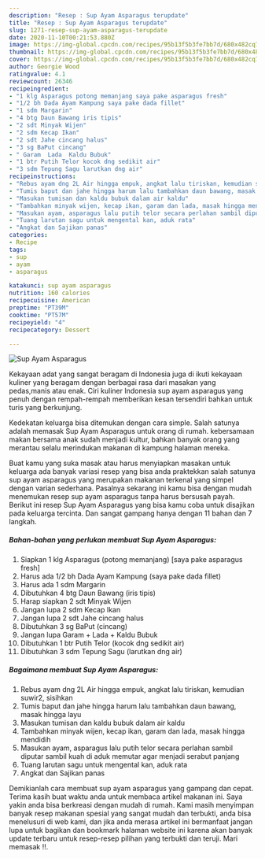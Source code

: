 ```yaml
---
description: "Resep : Sup Ayam Asparagus terupdate"
title: "Resep : Sup Ayam Asparagus terupdate"
slug: 1271-resep-sup-ayam-asparagus-terupdate
date: 2020-11-10T00:21:53.880Z
image: https://img-global.cpcdn.com/recipes/95b13f5b3fe7bb7d/680x482cq70/sup-ayam-asparagus-foto-resep-utama.jpg
thumbnail: https://img-global.cpcdn.com/recipes/95b13f5b3fe7bb7d/680x482cq70/sup-ayam-asparagus-foto-resep-utama.jpg
cover: https://img-global.cpcdn.com/recipes/95b13f5b3fe7bb7d/680x482cq70/sup-ayam-asparagus-foto-resep-utama.jpg
author: Georgie Wood
ratingvalue: 4.1
reviewcount: 26346
recipeingredient:
- "1 klg Asparagus potong memanjang saya pake asparagus fresh"
- "1/2 bh Dada Ayam Kampung saya pake dada fillet"
- "1 sdm Margarin"
- "4 btg Daun Bawang iris tipis"
- "2 sdt Minyak Wijen"
- "2 sdm Kecap Ikan"
- "2 sdt Jahe cincang halus"
- "3 sg BaPut cincang"
- " Garam  Lada  Kaldu Bubuk"
- "1 btr Putih Telor kocok dng sedikit air"
- "3 sdm Tepung Sagu larutkan dng air"
recipeinstructions:
- "Rebus ayam dng 2L Air hingga empuk, angkat lalu tiriskan, kemudian suwir2, sisihkan"
- "Tumis baput dan jahe hingga harum lalu tambahkan daun bawang, masak hingga layu"
- "Masukan tumisan dan kaldu bubuk dalam air kaldu"
- "Tambahkan minyak wijen, kecap ikan, garam dan lada, masak hingga mendidih"
- "Masukan ayam, asparagus lalu putih telor secara perlahan sambil diputar sambil kuah di aduk memutar agar menjadi serabut panjang"
- "Tuang larutan sagu untuk mengental kan, aduk rata"
- "Angkat dan Sajikan panas"
categories:
- Recipe
tags:
- sup
- ayam
- asparagus

katakunci: sup ayam asparagus 
nutrition: 160 calories
recipecuisine: American
preptime: "PT39M"
cooktime: "PT57M"
recipeyield: "4"
recipecategory: Dessert

---
```



![Sup Ayam Asparagus](https://img-global.cpcdn.com/recipes/95b13f5b3fe7bb7d/680x482cq70/sup-ayam-asparagus-foto-resep-utama.jpg)

Kekayaan adat yang sangat beragam di Indonesia juga di ikuti kekayaan kuliner yang beragam dengan berbagai rasa dari masakan yang pedas,manis atau enak. Ciri kuliner Indonesia sup ayam asparagus yang penuh dengan rempah-rempah memberikan kesan tersendiri bahkan untuk turis yang berkunjung.




Kedekatan keluarga bisa ditemukan dengan cara simple. Salah satunya adalah memasak Sup Ayam Asparagus untuk orang di rumah. kebersamaan makan bersama anak sudah menjadi kultur, bahkan banyak orang yang merantau selalu merindukan makanan di kampung halaman mereka.

Buat kamu yang suka masak atau harus menyiapkan masakan untuk keluarga ada banyak variasi resep yang bisa anda praktekkan salah satunya sup ayam asparagus yang merupakan makanan terkenal yang simpel dengan varian sederhana. Pasalnya sekarang ini kamu bisa dengan mudah menemukan resep sup ayam asparagus tanpa harus bersusah payah.
Berikut ini resep Sup Ayam Asparagus yang bisa kamu coba untuk disajikan pada keluarga tercinta. Dan sangat gampang hanya dengan 11 bahan dan 7 langkah.


<!--inarticleads1-->

##### Bahan-bahan yang perlukan membuat Sup Ayam Asparagus:

1. Siapkan 1 klg Asparagus (potong memanjang) [saya pake asparagus fresh]
1. Harus ada 1/2 bh Dada Ayam Kampung (saya pake dada fillet)
1. Harus ada 1 sdm Margarin
1. Dibutuhkan 4 btg Daun Bawang (iris tipis)
1. Harap siapkan 2 sdt Minyak Wijen
1. Jangan lupa 2 sdm Kecap Ikan
1. Jangan lupa 2 sdt Jahe cincang halus
1. Dibutuhkan 3 sg BaPut (cincang)
1. Jangan lupa  Garam + Lada + Kaldu Bubuk
1. Dibutuhkan 1 btr Putih Telor (kocok dng sedikit air)
1. Dibutuhkan 3 sdm Tepung Sagu (larutkan dng air)




<!--inarticleads2-->

##### Bagaimana membuat  Sup Ayam Asparagus:

1. Rebus ayam dng 2L Air hingga empuk, angkat lalu tiriskan, kemudian suwir2, sisihkan
1. Tumis baput dan jahe hingga harum lalu tambahkan daun bawang, masak hingga layu
1. Masukan tumisan dan kaldu bubuk dalam air kaldu
1. Tambahkan minyak wijen, kecap ikan, garam dan lada, masak hingga mendidih
1. Masukan ayam, asparagus lalu putih telor secara perlahan sambil diputar sambil kuah di aduk memutar agar menjadi serabut panjang
1. Tuang larutan sagu untuk mengental kan, aduk rata
1. Angkat dan Sajikan panas




Demikianlah cara membuat sup ayam asparagus yang gampang dan cepat. Terima kasih buat waktu anda untuk membaca artikel makanan ini. Saya yakin anda bisa berkreasi dengan mudah di rumah. Kami masih menyimpan banyak resep makanan spesial yang sangat mudah dan terbukti, anda bisa menelusuri di web kami, dan jika anda merasa artikel ini bermanfaat jangan lupa untuk bagikan dan bookmark halaman website ini karena akan banyak update terbaru untuk resep-resep pilihan yang terbukti dan teruji. Mari memasak !!. 
